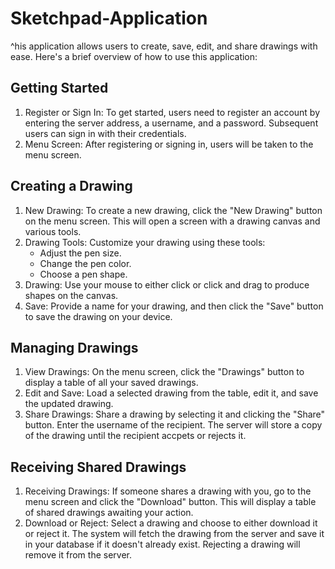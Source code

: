 # Sketchpad-Application

^his application allows users to create, save, edit, and share drawings with ease.  Here's a brief overview of how to use this application:

## Getting Started
1. Register or Sign In: To get started, users need to register an account by entering the server address, a username, and a password.  Subsequent users can sign in with their credentials.
2. Menu Screen: After registering or signing in, users will be taken to the menu screen.

## Creating a Drawing
1. New Drawing: To create a new drawing, click the "New Drawing" button on the menu screen.  This will open a screen with a drawing canvas and various tools.
2. Drawing Tools: Customize your drawing using these tools:
   - Adjust the pen size.
   - Change the pen color.
   - Choose a pen shape.
3. Drawing: Use your mouse to either click or click and drag to produce shapes on the canvas.
4. Save: Provide a name for your drawing, and then click the "Save" button to save the drawing on your device.

## Managing Drawings
1. View Drawings: On the menu screen, click the "Drawings" button to display a table of all your saved drawings.
2. Edit and Save: Load a selected drawing from the table, edit it, and save the updated drawing.
3. Share Drawings: Share a drawing by selecting it and clicking the "Share" button.  Enter the username of the recipient.  The server will store a copy of the drawing until the recipient accpets or rejects it.

## Receiving Shared Drawings
1. Receiving Drawings: If someone shares a drawing with you, go to the menu screen and click the "Download" button.  This will display a table of shared drawings awaiting your action.
2. Download or Reject: Select a drawing and choose to either download it or reject it.  The system will fetch the drawing from the server and save it in your database if it doesn't already exist.  Rejecting a drawing will remove it from the server.
     


